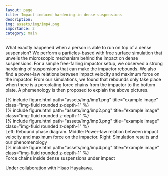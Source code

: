 ```yaml
---
layout: page
title: Impact-induced hardening in dense suspensions
description:
img: assets/img/imp4.png
importance: 2
category: main
---
```


What exactly happened when a person is able to run on top of a dense suspension? We perform a particles-based with free surface simulation that unveils the microscopic mechanism behind the impact on dense suspensions.
For a simple free-falling impactor setup, we observed a strong hardening of suspensions that can make the impactor rebounds.
We also find a power-law relations between impact velocity and maximum force on the impactor.
From our simulations, we found that rebounds only take place when there is a percolating force chains from the impactor to the bottom plate.
A phemenology is then proposed to explain the above pictures.

<div class="row">
    <div class="col-sm mt-3 mt-md-0">
        {% include figure.html path="assets/img/imp1.png" title="example image" class="img-fluid rounded z-depth-1" %}
    </div>
    <div class="col-sm mt-3 mt-md-0">
        {% include figure.html path="assets/img/imp2.png" title="example image" class="img-fluid rounded z-depth-1" %}
    </div>
    <div class="col-sm mt-3 mt-md-0">
        {% include figure.html path="assets/img/imp3.png" title="example image" class="img-fluid rounded z-depth-1" %}
    </div>
</div>
<div class="caption">
  Left: Rebound phase diagram. Middle: Power-law relation between impact velocity and maximum force on the impactor. Right: Simulation results and our phenomenology
</div>
<div class="row">
    <div class="col-sm mt-3 mt-md-0">
        {% include figure.html path="assets/img/imp4.png" title="example image" class="img-fluid rounded z-depth-1" %}
    </div>
</div>
<div class="caption">
    Force chains inside dense suspensions under impact
</div>

Under collaboration with Hisao Hayakawa.
